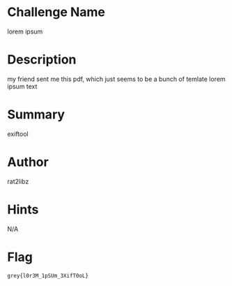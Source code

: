 # Challenge Name

lorem ipsum

# Description

my friend sent me this pdf, which just seems to be a bunch of temlate lorem ipsum text

# Summary

exiftool

# Author

rat2libz

# Hints

N/A

# Flag

`grey{l0r3M_1pSUm_3XifT0oL}`
